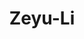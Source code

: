---
title: Zeyu-Li
github: https://github.com/Zeyu-Li
mode: dark
transition: 3s
archetype:
  - Little Bit of Everything
---
